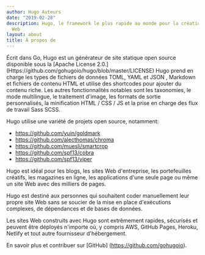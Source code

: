 ```yaml
---
author: Hugo Auteurs
date: "2019-02-28"
description: Hugo, le framework le plus rapide au monde pour la création de sites
  Web
layout: about
title: À propos de
---
```


Écrit dans Go, Hugo est un générateur de site statique open source disponible sous la [Apache License 2.0.] (Https://github.com/gohugoio/hugo/blob/master/LICENSE) Hugo prend en charge les types de fichiers de données TOML, YAML et JSON , Markdown et fichiers de contenu HTML et utilise des shortcodes pour ajouter du contenu riche. Les autres fonctionnalités notables sont les taxonomies, le mode multilingue, le traitement d'image, les formats de sortie personnalisés, la minification HTML / CSS / JS et la prise en charge des flux de travail Sass SCSS.

Hugo utilise une variété de projets open source, notamment:

* https://github.com/yuin/goldmark
* https://github.com/alecthomas/chroma
* https://github.com/muesli/smartcrop
* https://github.com/spf13/cobra
* https://github.com/spf13/viper

Hugo est idéal pour les blogs, les sites Web d'entreprise, les portefeuilles créatifs, les magazines en ligne, les applications d'une seule page ou même un site Web avec des milliers de pages.

Hugo est destiné aux personnes qui souhaitent coder manuellement leur propre site Web sans se soucier de la mise en place d'exécutions complexes, de dépendances et de bases de données.

Les sites Web construits avec Hugo sont extrêmement rapides, sécurisés et peuvent être déployés n'importe où, y compris AWS, GitHub Pages, Heroku, Netlify et tout autre fournisseur d'hébergement.

En savoir plus et contribuer sur [GitHub] (https://github.com/gohugoio).
